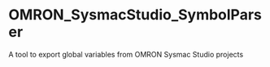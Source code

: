 # OMRON_SysmacStudio_SymbolParser
A tool to export global variables from OMRON Sysmac Studio projects
